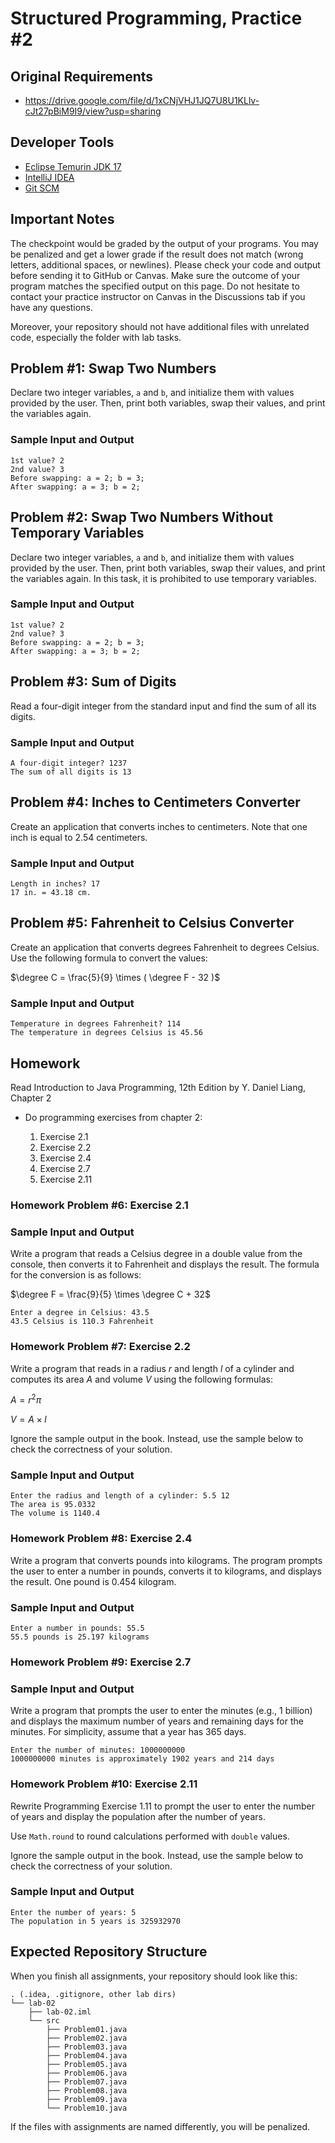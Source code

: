 Structured Programming, Practice #2
===================================

## Original Requirements

* <https://drive.google.com/file/d/1xCNjVHJ1JQ7U8U1KLlv-cJt27pBiM9I9/view?usp=sharing>

## Developer Tools

* [Eclipse Temurin JDK 17](https://adoptium.net)
* [IntelliJ IDEA](https://www.jetbrains.com/idea/download)
* [Git SCM](https://git-scm.com)

## Important Notes

The checkpoint would be graded by the output of your programs. You may be penalized and get a lower grade if the result does not match (wrong letters, additional spaces, or newlines). Please check your code and output before sending it to GitHub or Canvas. Make sure the outcome of your program matches the specified output on this page. Do not hesitate to contact your practice instructor on Canvas in the Discussions tab if you have any questions.

Moreover, your repository should not have additional files with unrelated code, especially the folder with lab tasks.

## Problem #1: Swap Two Numbers

Declare two integer variables, `a` and `b`, and initialize them with values provided by the user. Then, print both variables, swap their values, and print the variables again.

### Sample Input and Output

```
1st value? 2
2nd value? 3
Before swapping: a = 2; b = 3;
After swapping: a = 3; b = 2;
```

## Problem #2: Swap Two Numbers Without Temporary Variables

Declare two integer variables, `a` and `b`, and initialize them with values provided by the user. Then, print both variables, swap their values, and print the variables again. In this task, it is prohibited to use temporary variables.

### Sample Input and Output

```
1st value? 2
2nd value? 3
Before swapping: a = 2; b = 3;
After swapping: a = 3; b = 2;
```

## Problem #3: Sum of Digits

Read a four-digit integer from the standard input and find the sum of all its digits.

### Sample Input and Output

```
A four-digit integer? 1237
The sum of all digits is 13
```

## Problem #4: Inches to Centimeters Converter

Create an application that converts inches to centimeters. Note that one inch is equal to 2.54 centimeters.

### Sample Input and Output

```
Length in inches? 17
17 in. = 43.18 cm.
```

## Problem #5: Fahrenheit to Celsius Converter

Create an application that converts degrees Fahrenheit to degrees Celsius. Use the following formula to convert the values:

$\degree C = \frac{5}{9} \times ( \degree F - 32 )$

### Sample Input and Output

```
Temperature in degrees Fahrenheit? 114
The temperature in degrees Celsius is 45.56
```

## Homework

Read Introduction to Java Programming, 12th Edition by Y. Daniel Liang, Chapter 2

* Do programming exercises from chapter 2:

  1. Exercise 2.1
  2. Exercise 2.2
  3. Exercise 2.4
  4. Exercise 2.7
  5. Exercise 2.11

### Homework Problem #6: Exercise 2.1

### Sample Input and Output

Write a program that reads a Celsius degree in a double value from the console, then converts it to Fahrenheit and displays the result. The formula for the conversion is as follows:

$\degree F = \frac{9}{5} \times \degree C + 32$

```
Enter a degree in Celsius: 43.5
43.5 Celsius is 110.3 Fahrenheit
```

### Homework Problem #7: Exercise 2.2

Write a program that reads in a radius $r$ and length $l$ of a cylinder and computes its area $A$ and volume $V$ using the following formulas:

$A = r^2 \pi$

$V = A \times l$

Ignore the sample output in the book. Instead, use the sample below to check the correctness of your solution.

### Sample Input and Output

```
Enter the radius and length of a cylinder: 5.5 12
The area is 95.0332
The volume is 1140.4
```

### Homework Problem #8: Exercise 2.4

Write a program that converts pounds into kilograms. The program prompts the user to enter a number in pounds, converts it to kilograms, and displays the result. One pound is 0.454 kilogram.

### Sample Input and Output

```
Enter a number in pounds: 55.5
55.5 pounds is 25.197 kilograms
```

### Homework Problem #9: Exercise 2.7

### Sample Input and Output

Write a program that prompts the user to enter the minutes (e.g., 1 billion) and displays the maximum number of years and remaining days for the minutes. For simplicity, assume that a year has 365 days.

```
Enter the number of minutes: 1000000000
1000000000 minutes is approximately 1902 years and 214 days
```

### Homework Problem #10: Exercise 2.11

Rewrite Programming Exercise 1.11 to prompt the user to enter the number of years and display the population after the number of years.

Use `Math.round` to round calculations performed with `double` values.

Ignore the sample output in the book. Instead, use the sample below to check the correctness of your solution.

### Sample Input and Output

```
Enter the number of years: 5
The population in 5 years is 325932970
```

## Expected Repository Structure

When you finish all assignments, your repository should look like this:

```
. (.idea, .gitignore, other lab dirs)
└── lab-02
    ├── lab-02.iml
    └── src
        ├── Problem01.java
        ├── Problem02.java
        ├── Problem03.java
        ├── Problem04.java
        ├── Problem05.java
        ├── Problem06.java
        ├── Problem07.java
        ├── Problem08.java
        ├── Problem09.java
        └── Problem10.java
```

If the files with assignments are named differently, you will be penalized.
